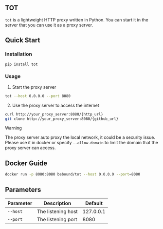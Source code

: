 TOT
---------

`tot` is a lightweight HTTP proxy written in Python. You can start it in the server that you can use it as a proxy
server.

## Quick Start

### Installation

`pip install tot`

### Usage

1. Start the proxy server

```bash
tot --host 0.0.0.0 --port 8080
```

2. Use the proxy server to access the internet

```bash
curl http://your_proxy_server:8080/{http_url}
git clone http://your_proxy_server:8080/{github_url}
```

> [!WARNING]
> The proxy server auto proxy the local network, it could be a security issue.
> Please use it in docker or specify `--allow-domain` to limit the domain that the proxy server can access.

## Docker Guide

```bash
docker run -p 8080:8080 bebound/tot --host 0.0.0.0 --port=8080
```

## Parameters

| Parameter | Description        | Default   |
|-----------|--------------------|-----------|
| `--host`  | The listening host | 127.0.0.1 |
| `--port`  | The listening port | 8080      |
